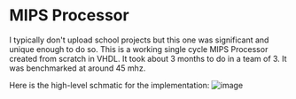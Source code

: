 # MIPS Processor

I typically don't upload school projects but this one was significant and unique enough to do so. This is a working single cycle MIPS Processor created from scratch in VHDL. It took about 3 months to do in a team of 3. It was benchmarked at around 45 mhz.

Here is the high-level schmatic for the implementation:
![image](https://user-images.githubusercontent.com/53059023/225815844-acf3f980-d847-45c8-a340-bdda32f07077.png)


